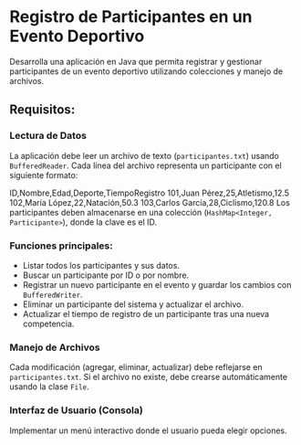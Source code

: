 # Registro de Participantes en un Evento Deportivo

Desarrolla una aplicación en Java que permita registrar y gestionar participantes de un evento deportivo utilizando colecciones y manejo de archivos.

## Requisitos:

### Lectura de Datos
La aplicación debe leer un archivo de texto (`participantes.txt`) usando `BufferedReader`. Cada línea del archivo representa un participante con el siguiente formato:

ID,Nombre,Edad,Deporte,TiempoRegistro
101,Juan Pérez,25,Atletismo,12.5
102,María López,22,Natación,50.3
103,Carlos García,28,Ciclismo,120.8
Los participantes deben almacenarse en una colección (`HashMap<Integer, Participante>`), donde la clave es el ID.

### Funciones principales:
- Listar todos los participantes y sus datos.
- Buscar un participante por ID o por nombre.
- Registrar un nuevo participante en el evento y guardar los cambios con `BufferedWriter`.
- Eliminar un participante del sistema y actualizar el archivo.
- Actualizar el tiempo de registro de un participante tras una nueva competencia.

### Manejo de Archivos
Cada modificación (agregar, eliminar, actualizar) debe reflejarse en `participantes.txt`. Si el archivo no existe, debe crearse automáticamente usando la clase `File`.

### Interfaz de Usuario (Consola)
Implementar un menú interactivo donde el usuario pueda elegir opciones.
